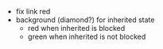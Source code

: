 - fix link red
- background (diamond?) for inherited state
  - red when inherited is blocked
  - green when inherited is not blocked